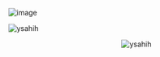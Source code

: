 
![image](https://github.com/ysahih/ysahih/assets/117702693/d3ca7dae-650e-4fff-ad77-a67d8f020383)

<p align="left" margin=20%> <img src="https://komarev.com/ghpvc/?username=ysahih&label=VIEWS&color=8a2be2&style=for-the-badge" alt="ysahih" /> </p>
<p align="center" margin=20%> <img src="https://komarev.com/ghpvc/?username=ysahih&label=VIEWS&color=8a2be2&style=for-the-badge" alt="ysahih" /> </p>
